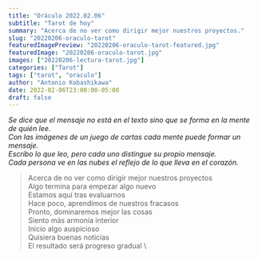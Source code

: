 ```yaml
---
title: "Oráculo 2022.02.06"
subtitle: "Tarot de hoy"
summary: "Acerca de no ver como dirigir mejor nuestros proyectos."
slug: "20220206-oraculo-tarot"
featuredImagePreview: "20220206-oraculo-tarot-featured.jpg"
featuredImage: "20220206-oraculo-tarot.jpg"
images: ["20220206-lectura-tarot.jpg"]
categories: ["Tarot"]
tags: ["tarot", "oraculo"]
author: "Antonio Kobashikawa"
date: 2022-02-06T23:00:00-05:00
draft: false
---
```


_Se dice que el mensaje no está en el texto sino que se forma en la mente de quién lee.\
Con las imágenes de un juego de cartas cada mente puede formar un mensaje.\
Escribo lo que leo, pero cada uno distingue su propio mensaje.\
Cada persona ve en las nubes el reflejo de lo que lleva en el corazón._


> Acerca de no ver como dirigir mejor nuestros proyectos \
Algo termina para empezar algo nuevo \
Estamos aquí tras evaluarnos \
Hace poco, aprendimos de nuestros fracasos \
Pronto, dominaremos mejor las cosas \
Siento más armonía interior \
Inicio algo auspicioso \
Quisiera buenas noticias \
El resultado será progreso gradual \